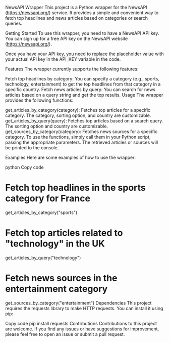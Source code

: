 NewsAPI Wrapper
This project is a Python wrapper for the NewsAPI (https://newsapi.org/) service. It provides a simple and convenient way to fetch top headlines and news articles based on categories or search queries.

Getting Started
To use this wrapper, you need to have a NewsAPI API key. You can sign up for a free API key on the NewsAPI website (https://newsapi.org/).

Once you have your API key, you need to replace the placeholder value with your actual API key in the API_KEY variable in the code.

Features
The wrapper currently supports the following features:

Fetch top headlines by category: You can specify a category (e.g., sports, technology, entertainment) to get the top headlines from that category in a specific country.
Fetch news articles by query: You can search for news articles based on a query string and get the top results.
Usage
The wrapper provides the following functions:

get_articles_by_category(category): Fetches top articles for a specific category. The category, sorting option, and country are customizable.
get_articles_by_query(query): Fetches top articles based on a search query. The sorting option and country are customizable.
get_sources_by_category(category): Fetches news sources for a specific category.
To use the functions, simply call them in your Python script, passing the appropriate parameters. The retrieved articles or sources will be printed to the console.

Examples
Here are some examples of how to use the wrapper:

python
Copy code
# Fetch top headlines in the sports category for France
get_articles_by_category("sports")

# Fetch top articles related to "technology" in the UK
get_articles_by_query("technology")

# Fetch news sources in the entertainment category
get_sources_by_category("entertainment")
Dependencies
This project requires the requests library to make HTTP requests. You can install it using pip:

Copy code
pip install requests
Contributions
Contributions to this project are welcome. If you find any issues or have suggestions for improvement, please feel free to open an issue or submit a pull request.
